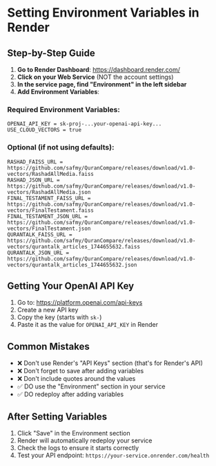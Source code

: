 # Setting Environment Variables in Render

## Step-by-Step Guide

1. **Go to Render Dashboard**: https://dashboard.render.com/
2. **Click on your Web Service** (NOT the account settings)
3. **In the service page, find "Environment" in the left sidebar**
4. **Add Environment Variables**:

### Required Environment Variables:

```
OPENAI_API_KEY = sk-proj-...your-openai-api-key...
USE_CLOUD_VECTORS = true
```

### Optional (if not using defaults):

```
RASHAD_FAISS_URL = https://github.com/safmy/QuranCompare/releases/download/v1.0-vectors/RashadAllMedia.faiss
RASHAD_JSON_URL = https://github.com/safmy/QuranCompare/releases/download/v1.0-vectors/RashadAllMedia.json
FINAL_TESTAMENT_FAISS_URL = https://github.com/safmy/QuranCompare/releases/download/v1.0-vectors/FinalTestament.faiss
FINAL_TESTAMENT_JSON_URL = https://github.com/safmy/QuranCompare/releases/download/v1.0-vectors/FinalTestament.json
QURANTALK_FAISS_URL = https://github.com/safmy/QuranCompare/releases/download/v1.0-vectors/qurantalk_articles_1744655632.faiss
QURANTALK_JSON_URL = https://github.com/safmy/QuranCompare/releases/download/v1.0-vectors/qurantalk_articles_1744655632.json
```

## Getting Your OpenAI API Key

1. Go to: https://platform.openai.com/api-keys
2. Create a new API key
3. Copy the key (starts with `sk-`)
4. Paste it as the value for `OPENAI_API_KEY` in Render

## Common Mistakes

- ❌ Don't use Render's "API Keys" section (that's for Render's API)
- ❌ Don't forget to save after adding variables
- ❌ Don't include quotes around the values
- ✅ DO use the "Environment" section in your service
- ✅ DO redeploy after adding variables

## After Setting Variables

1. Click "Save" in the Environment section
2. Render will automatically redeploy your service
3. Check the logs to ensure it starts correctly
4. Test your API endpoint: `https://your-service.onrender.com/health`